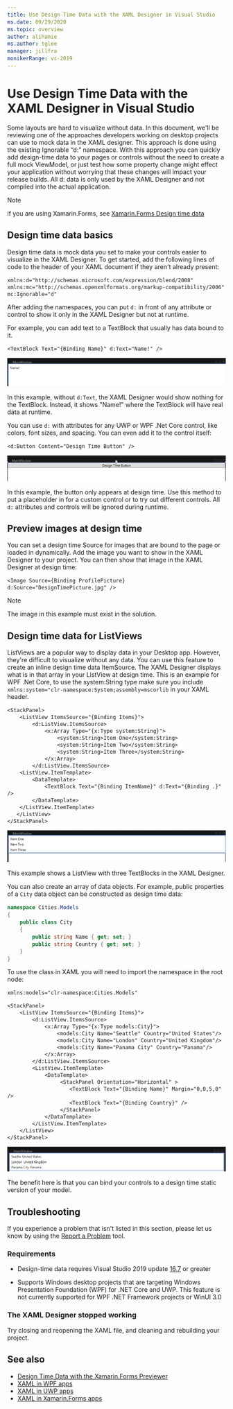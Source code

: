 ```yaml
---
title: Use Design Time Data with the XAML Designer in Visual Studio
ms.date: 09/29/2020
ms.topic: overview
author: alihamie
ms.author: tglee
manager: jillfra
monikerRange: vs-2019
---
```


# Use Design Time Data with the XAML Designer in Visual Studio

Some layouts are hard to visualize without data. In this document, we'll be reviewing one of the approaches developers working on desktop projects can use to mock data in the XAML designer. This approach is done using the existing Ignorable “d:” namespace. With this approach you can quickly add design-time data to your pages or controls without the need to create a full mock ViewModel, or just test how some property change might effect your application without worrying that these changes will impact your release builds. All d: data is only used by the XAML Designer and not compiled into the actual application.

> [!NOTE]
> if you are using Xamarin.Forms, see [Xamarin.Forms Design time data](/xamarin/xamarin-forms/xaml/xaml-previewer/design-time-data)

## Design time data basics

Design time data is mock data you set to make your controls easier to visualize in the XAML Designer. To get started, add the following lines of code to the header of your XAML document if they aren't already present:

```xaml
xmlns:d="http://schemas.microsoft.com/expression/blend/2008"
xmlns:mc="http://schemas.openxmlformats.org/markup-compatibility/2006"
mc:Ignorable="d"
```

After adding the namespaces, you can put `d:` in front of any attribute or control to show it only in the XAML Designer but not at runtime.

For example, you can add text to a TextBlock that usually has data bound to it.

```xaml
<TextBlock Text="{Binding Name}" d:Text="Name!" />
```

[![Design time data with text in a TextBlock](media\xaml-designtime-TextBlock.png "Design time data with text a Label")](media\xaml-designtime-TextBlock.png#lightbox)

In this example, without `d:Text`, the XAML Designer would show nothing for the TextBlock. Instead, it shows "Name!" where the TextBlock will have real data at runtime.

You can use `d:` with attributes for any UWP or WPF .Net Core control, like colors, font sizes, and spacing. You can even add it to the control itself:

```xaml
<d:Button Content="Design Time Button" />
```

[![Design time data with a Button control](media\xaml-designtime-Button.png "Design time data with a Button control")](media\xaml-designtime-Button.png#lightbox)

In this example, the button only appears at design time. Use this method to put a placeholder in for a custom control or to try out different controls. All `d:` attributes and controls will be ignored during runtime.

## Preview images at design time

You can set a design time Source for images that are bound to the page or loaded in dynamically. Add the image you want to show in the XAML Designer to your project. You can then show that image in the XAML Designer at design time:

```xaml
<Image Source={Binding ProfilePicture} d:Source="DesignTimePicture.jpg" />
```

> [!NOTE]
> The image in this example must exist in the solution.

## Design time data for ListViews

ListViews are a popular way to display data in your Desktop app. However, they're difficult to visualize without any data. You can use this feature to create an inline design time data ItemSource. The XAML Designer displays what is in that array in your ListView at design time. This is an example for WPF .Net Core, to use the system:String type make sure you include 
`xmlns:system="clr-namespace:System;assembly=mscorlib` in your XAML header.

```xaml
<StackPanel>
    <ListView ItemsSource="{Binding Items}">
        <d:ListView.ItemsSource>
            <x:Array Type="{x:Type system:String}">
                <system:String>Item One</system:String>
                <system:String>Item Two</system:String>
                <system:String>Item Three</system:String>
            </x:Array>
        </d:ListView.ItemsSource>
    <ListView.ItemTemplate>
        <DataTemplate>
            <TextBlock Text="{Binding ItemName}" d:Text="{Binding .}" />
        </DataTemplate>
    </ListView.ItemTemplate>
   </ListView>
</StackPanel>
```

[![Design time data with a ListView](media\xaml-designtime-ListViewStrings.png "Design time data with a ListView")](media\xaml-designtime-ListViewStrings.png#lightbox)

This example shows a ListView with three TextBlocks in the XAML Designer.

You can also create an array of data objects. For example, public properties of a `City` data object can be constructed as design time data:

```csharp
namespace Cities.Models
{
    public class City
    {
        public string Name { get; set; }
        public string Country { get; set; }
    }
}
```

To use the class in XAML you will need to import the namespace in the root node:

```xaml
xmlns:models="clr-namespace:Cities.Models"
```

```xaml
<StackPanel>
    <ListView ItemsSource="{Binding Items}">
        <d:ListView.ItemsSource>
            <x:Array Type="{x:Type models:City}">
                <models:City Name="Seattle" Country="United States"/>
                <models:City Name="London" Country="United Kingdom"/>
                <models:City Name="Panama City" Country="Panama"/>
            </x:Array>
        </d:ListView.ItemsSource>
        <ListView.ItemTemplate>
            <DataTemplate>
                 <StackPanel Orientation="Horizontal" >
                    <TextBlock Text="{Binding Name}" Margin="0,0,5,0" />
                    <TextBlock Text="{Binding Country}" />
                 </StackPanel>
            </DataTemplate>
        </ListView.ItemTemplate>
    </ListView>
</StackPanel>
```

[![Actual model in Design time data with a ListView](media\xaml-designtime-ListViewModels.png "Actual model Design time data with a ListView")](media\xaml-designtime-ListViewModels.png#lightbox)

The benefit here is that you can bind your controls to a design time static version of your model.

## Troubleshooting

If you experience a problem that isn't listed in this section, please let us know by using the [Report a Problem](../ide/how-to-report-a-problem-with-visual-studio.md) tool.

### Requirements

- Design-time data requires Visual Studio 2019 update  [16.7](/visualstudio/releases/2019/release-notes) or greater

- Supports Windows desktop projects that are targeting Windows Presentation Foundation (WPF) for .NET Core and UWP. This feature is not currently supported for WPF .NET Framework projects or WinUI 3.0

### The XAML Designer stopped working

Try closing and reopening the XAML file, and cleaning and rebuilding your project.

## See also

- [Design Time Data with the Xamarin.Forms Previewer](/xamarin/xamarin-forms/xaml/xaml-Designer/design-time-data/)
- [XAML in WPF apps](/dotnet/framework/wpf/advanced/xaml-in-wpf)
- [XAML in UWP apps](/windows/uwp/xaml-platform/xaml-overview)
- [XAML in Xamarin.Forms apps](/xamarin/xamarin-forms/xaml/)